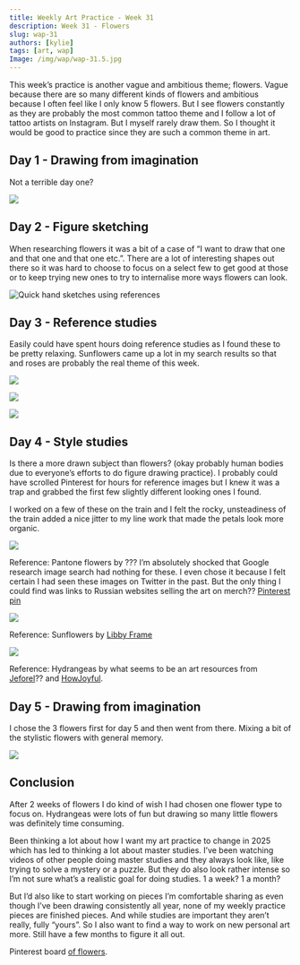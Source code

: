 ```yaml
---
title: Weekly Art Practice - Week 31
description: Week 31 - Flowers
slug: wap-31
authors: [kylie]
tags: [art, wap]
Image: /img/wap/wap-31.5.jpg
---
```


This week’s practice is another vague and ambitious theme; flowers. Vague because there are so many different kinds of flowers and ambitious because I often feel like I only know 5 flowers. But I see flowers constantly as they are probably the most common tattoo theme and I follow a lot of tattoo artists on Instagram. But I myself rarely draw them. So I thought it would be good to practice since they are such a common theme in art.

## Day 1 - Drawing from imagination

Not a terrible day one?

![](/img/wap/wap-31.1.jpg)

<!--truncate-->

## Day 2 - Figure sketching

When researching flowers it was a bit of a case of “I want to draw that one and that one and that one etc.”. There are a lot of interesting shapes out there so it was hard to choose to focus on a select few to get good at those or to keep trying new ones to try to internalise more ways flowers can look.

![Quick hand sketches using references](/img/wap/wap-31.2.jpg)

## Day 3 - Reference studies

Easily could have spent hours doing reference studies as I found these to be pretty relaxing. Sunflowers came up a lot in my search results so that and roses are probably the real theme of this week.

![](/img/wap/wap-31.3.1.jpg)

![](/img/wap/wap-31.3.2.jpg)

![](/img/wap/wap-31.3.3.jpg)

## Day 4 - Style studies

Is there a more drawn subject than flowers? (okay probably human bodies due to everyone’s efforts to do figure drawing practice). I probably could have scrolled Pinterest for hours for reference images but I knew it was a trap and grabbed the first few slightly different looking ones I found.

I worked on a few of these on the train and I felt the rocky, unsteadiness of the train added a nice jitter to my line work that made the petals look more organic.

![](/img/wap/wap-31.4.1.jpg)

Reference: Pantone flowers by ??? I’m absolutely shocked that Google research image search had nothing for these. I even chose it because I felt certain I had seen these images on Twitter in the past. But the only thing I could find was links to Russian websites selling the art on merch?? [Pinterest pin](https://ca.pinterest.com/pin/598978819227861200/)

![](/img/wap/wap-31.4.2.jpg)

Reference: Sunflowers by [Libby Frame](https://www.tumblr.com/libbyframe/711818392918687744/coming-soon-the-bloom-book)

![](/img/wap/wap-31.4.3.jpg)

Reference: Hydrangeas by what seems to be an art resources from [Jeforel](https://jeforel.com/)?? and [HowJoyful](https://www.howjoyful.com/flower-drawing/).

## Day 5 - Drawing from imagination

I chose the 3 flowers first for day 5 and then went from there. Mixing a bit of the stylistic flowers with general memory.

![](/img/wap/wap-31.5.jpg)

## Conclusion

After 2 weeks of flowers I do kind of wish I had chosen one flower type to focus on. Hydrangeas were lots of fun but drawing so many little flowers was definitely time consuming.

Been thinking a lot about how I want my art practice to change in 2025 which has led to thinking a lot about master studies. I’ve been watching videos of other people doing master studies and they always look like, like trying to solve a mystery or a puzzle. But they do also look rather intense so I’m not sure what’s a realistic goal for doing studies. 1 a week? 1 a month?

But I’d also like to start working on pieces I’m comfortable sharing as even though I’ve been drawing consistently all year, none of my weekly practice pieces are finished pieces. And while studies are important they aren’t really, fully “yours”. So I also want to find a way to work on new personal art more. Still have a few months to figure it all out.

Pinterest board [of flowers](https://ca.pinterest.com/maeanu3639/wap-flowers/).
